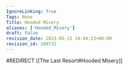 ```yaml
---
IgnoreLinking: True
Tags: None
Title: Hooded Misery
aliases: ['Hooded_Misery']
draft: False
revision_date: 2023-05-13 14:44:23+00:00
revision_id: 100732
---
```


#REDIRECT [[The Last Resort#Hooded Misery]]
